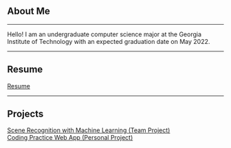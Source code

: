 ## About Me
---
Hello! I am an undergraduate computer science major at the Georgia Institute of Technology with an expected graduation date on May 2022.  

---

## Resume

[Resume](/Resume.pdf)

---

## Projects

[Scene Recognition with Machine Learning (Team Project)](/ml_scene.md)
<br/>
[Coding Practice Web App (Personal Project)](https://codetracer.herokuapp.com/)


